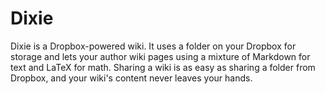 
Dixie
=====

Dixie is a Dropbox-powered wiki. It uses a folder on your Dropbox for storage
and lets your author wiki pages using a mixture of Markdown for text and
LaTeX for math. Sharing a wiki is as easy as sharing a folder from Dropbox,
and your wiki's content never leaves your hands.


